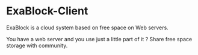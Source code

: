 # ExaBlock-Client
ExaBlock is a cloud system based on free space on Web servers.

You have a web server and you use just a little part of it ? Share free space storage with community.
